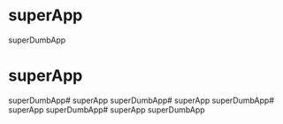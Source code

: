 # superApp
superDumbApp
# superApp
superDumbApp# superApp
superDumbApp# superApp
superDumbApp# superApp
superDumbApp# superApp
superDumbApp